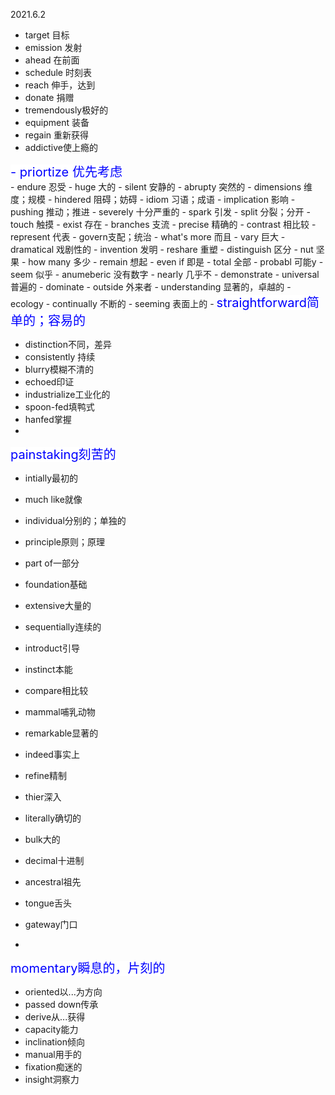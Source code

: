 2021.6.2

- target 目标
- emission 发射
- ahead 在前面
- schedule 时刻表
- reach 伸手，达到
- donate 捐赠
- tremendously极好的
- equipment 装备
- regain 重新获得
- addictive使上瘾的
<font style='color:blue;font-size:20px;background:white'>
- priortize 优先考虑
</font>
<br>
- endure 忍受
- huge 大的
- silent 安静的
- abrupty 突然的
- dimensions 维度；规模
- hindered 阻碍；妨碍
- idiom 习语；成语
- implication 影响
- pushing 推动；推进
- severely 十分严重的
- spark 引发
- split 分裂；分开
- touch 触摸
- exist 存在
- branches 支流
- precise 精确的
- contrast 相比较
- represent 代表
- govern支配；统治
- what's more 而且
- vary 巨大
- dramatical 戏剧性的
- invention 发明
- reshare 重塑
- distinguish 区分
- nut 坚果
- how many 多少
- remain 想起
- even if 即是
- total 全部
- probabl 可能y
- seem 似乎
- anumeberic 没有数字
- nearly 几乎不
- demonstrate
- universal 普遍的
- dominate
- outside 外来者
- understanding 显著的，卓越的
- ecology
- continually 不断的
- seeming 表面上的
- <font style='color:blue;font-size:20px;background:white'>
straightforward简单的；容易的
</font>

- distinction不同，差异
- consistently 持续
- blurry模糊不清的
- echoed印证
- industrialize工业化的
- spoon-fed填鸭式
- hanfed掌握
- <font style='color:blue;font-size:20px;background:white'>
painstaking刻苦的
</font>
- intially最初的
- much like就像
- individual分别的；单独的
- principle原则；原理
- part of一部分
- foundation基础
- extensive大量的
- sequentially连续的
- introduct引导
- instinct本能
- compare相比较
- mammal哺乳动物
- remarkable显著的
- indeed事实上
- refine精制
- thier深入
- literally确切的
- bulk大的
- decimal十进制
- ancestral祖先
- tongue舌头
- gateway门口

- <font style='color:blue;font-size:20px;background:white'>
momentary瞬息的，片刻的
</font>

- oriented以...为方向
- passed down传承
- derive从...获得
- capacity能力
- inclination倾向
- manual用手的
- fixation痴迷的
- insight洞察力
